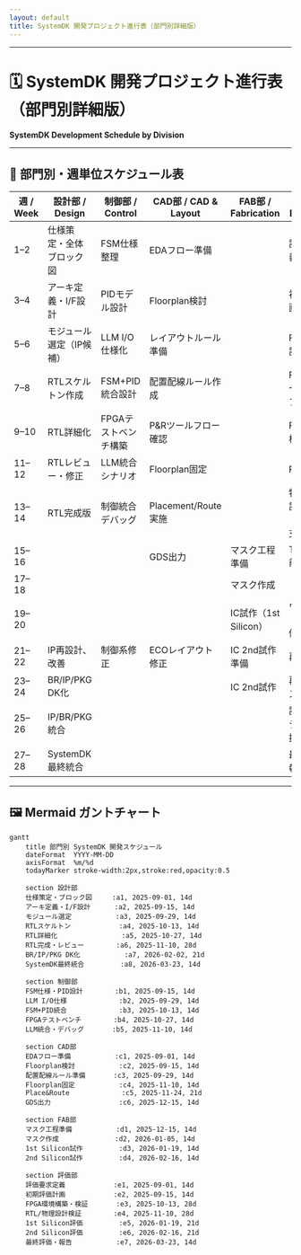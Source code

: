 ```yaml
---
layout: default
title: SystemDK 開発プロジェクト進行表（部門別詳細版）
---
```


---

# 🗓️ SystemDK 開発プロジェクト進行表（部門別詳細版）  
**SystemDK Development Schedule by Division**

---

## 📅 部門別・週単位スケジュール表

| 週 / Week | 設計部 / Design         | 制御部 / Control           | CAD部 / CAD & Layout     | FAB部 / Fabrication      | 評価部 / Evaluation         |
|-----------|-------------------------|----------------------------|--------------------------|--------------------------|------------------------------|
| 1–2       | 仕様策定・全体ブロック図 | FSM仕様整理                 | EDAフロー準備             |                          | 評価要求定義                 |
| 3–4       | アーキ定義・I/F設計     | PIDモデル設計               | Floorplan検討             |                          | 初期評価計画                 |
| 5–6       | モジュール選定（IP候補）| LLM I/O仕様化               | レイアウトルール準備       |                          | FPGA検証計画                 |
| 7–8       | RTLスケルトン作成       | FSM+PID統合設計             | 配置配線ルール作成         |                          | FPGA環境セットアップ         |
| 9–10      | RTL詳細化               | FPGAテストベンチ構築         | P&Rツールフロー確認        |                          | FPGA初期検証                 |
| 11–12     | RTLレビュー・修正       | LLM統合シナリオ              | Floorplan固定              |                          | RTL検証                      |
| 13–14     | RTL完成版               | 制御統合デバッグ             | Placement/Route実施       |                          | 物理設計検証（DRC/LVS支援）  |
| 15–16     |                         |                            | GDS出力                   | マスク工程準備           | Tape-out前レビュー            |
| 17–18     |                         |                            |                          | マスク作成                |                              |
| 19–20     |                         |                            |                          | IC試作（1st Silicon）     | ウエハテスト、初期評価        |
| 21–22     | IP再設計、改善           | 制御系修正                   | ECOレイアウト修正          | IC 2nd試作準備            | 再評価                       |
| 23–24     | BR/IP/PKG DK化           |                            |                          | IC 2nd試作                | 再ウエハテスト                |
| 25–26     | IP/BR/PKG 統合           |                            |                          |                          | 評価・システム統合支援        |
| 27–28     | SystemDK最終統合         |                            |                          |                          | 最終評価・報告                |

---

## 🖼️ Mermaid ガントチャート

```mermaid
gantt
    title 部門別 SystemDK 開発スケジュール
    dateFormat  YYYY-MM-DD
    axisFormat  %m/%d
    todayMarker stroke-width:2px,stroke:red,opacity:0.5

    section 設計部
    仕様策定・ブロック図     :a1, 2025-09-01, 14d
    アーキ定義・I/F設計      :a2, 2025-09-15, 14d
    モジュール選定           :a3, 2025-09-29, 14d
    RTLスケルトン            :a4, 2025-10-13, 14d
    RTL詳細化                :a5, 2025-10-27, 14d
    RTL完成・レビュー        :a6, 2025-11-10, 28d
    BR/IP/PKG DK化           :a7, 2026-02-02, 21d
    SystemDK最終統合         :a8, 2026-03-23, 14d

    section 制御部
    FSM仕様・PID設計        :b1, 2025-09-15, 14d
    LLM I/O仕様             :b2, 2025-09-29, 14d
    FSM+PID統合             :b3, 2025-10-13, 14d
    FPGAテストベンチ        :b4, 2025-10-27, 14d
    LLM統合・デバッグ       :b5, 2025-11-10, 14d

    section CAD部
    EDAフロー準備           :c1, 2025-09-01, 14d
    Floorplan検討           :c2, 2025-09-15, 14d
    配置配線ルール準備       :c3, 2025-09-29, 14d
    Floorplan固定           :c4, 2025-11-10, 14d
    Place&Route             :c5, 2025-11-24, 21d
    GDS出力                 :c6, 2025-12-15, 14d

    section FAB部
    マスク工程準備           :d1, 2025-12-15, 14d
    マスク作成              :d2, 2026-01-05, 14d
    1st Silicon試作         :d3, 2026-01-19, 14d
    2nd Silicon試作         :d4, 2026-02-16, 14d

    section 評価部
    評価要求定義            :e1, 2025-09-01, 14d
    初期評価計画            :e2, 2025-09-15, 14d
    FPGA環境構築・検証       :e3, 2025-10-13, 28d
    RTL/物理設計検証        :e4, 2025-11-10, 28d
    1st Silicon評価         :e5, 2026-01-19, 21d
    2nd Silicon評価         :e6, 2026-02-16, 21d
    最終評価・報告           :e7, 2026-03-23, 14d
```
